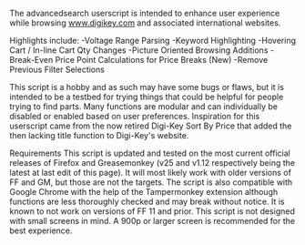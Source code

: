 The advancedsearch userscript is intended to enhance user experience while browsing www.digikey.com  and associated international websites.  

Highlights include:
	-Voltage Range Parsing
	-Keyword Highlighting
	-Hovering Cart / In-line Cart Qty Changes
	-Picture Oriented Browsing Additions
	-Break-Even Price Point Calculations for Price Breaks (New)
	-Remove Previous Filter Selections

This script is a hobby and as such may have some bugs or flaws, but it is intended to be a testbed for trying things that could be helpful for people trying to find parts.  Many functions are modular and can individually be disabled or enabled based on user preferences.    Inspiration for this userscript came from the now retired Digi-Key Sort By Price that added the then lacking title function to Digi-Key's website.

Requirements
This script is updated and tested on the most current official releases of Firefox and Greasemonkey (v25 and v1.12 respectively being the latest at last edit of this page).  It will most likely work with older versions of FF and GM, but those are not the targets.    The script is also compatible with Google Chrome with the help of the Tampermonkey extension although functions are less thoroughly checked and may break without notice. It is known to not work on versions of FF 11 and prior.
This script is not designed with small screens in mind.  A 900p or larger screen is recommended for the best experience.